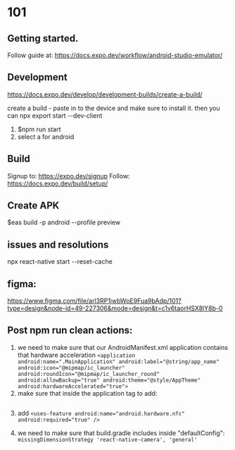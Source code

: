 # 101

## Getting started.

Follow guide at: https://docs.expo.dev/workflow/android-studio-emulator/

## Development

https://docs.expo.dev/develop/development-builds/create-a-build/

create a build - paste in to the device and make sure to install it. then you can npx export start --dev-client

1. $npm run start
2. select a for android

## Build

Signup to: https://expo.dev/signup
Follow: https://docs.expo.dev/build/setup/

## Create APK

$eas build -p android --profile preview

## issues and resolutions

npx react-native start --reset-cache

## figma:

https://www.figma.com/file/arl3RP1jwbWoE9Fua9bAdp/101?type=design&node-id=49-227306&mode=design&t=c1v6taorHSX8lY8b-0

## Post npm run clean actions:

1. we need to make sure that our AndroidManifest.xml application contains that hardware acceleration
   `<application android:name=".MainApplication" android:label="@string/app_name" android:icon="@mipmap/ic_launcher" android:roundIcon="@mipmap/ic_launcher_round" android:allowBackup="true" android:theme="@style/AppTheme" android:hardwareAccelerated="true">`
2. make sure that inside the application tag to add:

```<meta-data android:name="com.google.mlkit.vision.DEPENDENCIES" android:value="barcode"/>

```

3. add `<uses-feature android:name="android.hardware.nfc" android:required="true" />`

4. we need to make sure that build.gradle includes inside "defaultConfig":
   `missingDimensionStrategy 'react-native-camera', 'general'`
